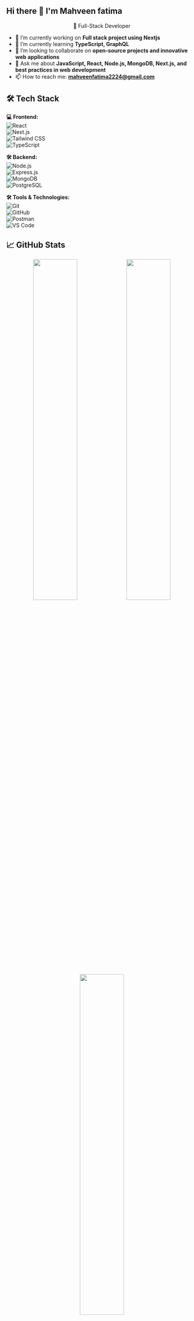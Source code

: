 ## Hi there 👋 I'm Mahveen fatima

<p align="center">
  🚀 Full-Stack Developer  
</p>


- 🔭 I’m currently working on **Full stack project using Nextjs**
- 🌱 I’m currently learning **TypeScript, GraphQL**
- 👯 I’m looking to collaborate on **open-source projects and innovative web applications**
- 💬 Ask me about **JavaScript, React, Node.js, MongoDB, Next.js, and best practices in web development** 
- 📫 How to reach me: **mahveenfatima2224@gmail.com** 

## 🛠 Tech Stack  

**💻 Frontend:**  
![React](https://img.shields.io/badge/React-20232A?style=flat&logo=react)  
![Next.js](https://img.shields.io/badge/Next.js-000000?style=flat&logo=next.js)  
![Tailwind CSS](https://img.shields.io/badge/TailwindCSS-38B2AC?style=flat&logo=tailwind-css)  
![TypeScript](https://img.shields.io/badge/TypeScript-3178C6?style=flat&logo=typescript)  

**🛠 Backend:**  
![Node.js](https://img.shields.io/badge/Node.js-43853D?style=flat&logo=node.js)  
![Express.js](https://img.shields.io/badge/Express.js-000000?style=flat&logo=express)  
![MongoDB](https://img.shields.io/badge/MongoDB-47A248?style=flat&logo=mongodb)  
![PostgreSQL](https://img.shields.io/badge/PostgreSQL-316192?style=flat&logo=postgresql) 

**🛠 Tools & Technologies:**  
![Git](https://img.shields.io/badge/Git-F05032?style=flat&logo=git)  
![GitHub](https://img.shields.io/badge/GitHub-181717?style=flat&logo=github)  
![Postman](https://img.shields.io/badge/Postman-FF6C37?style=flat&logo=postman)  
![VS Code](https://img.shields.io/badge/VS%20Code-007ACC?style=flat&logo=visual-studio-code)


## 📈 GitHub Stats  
<p align="center">
  <img src="https://github-readme-stats.vercel.app/api?username=mahveen-fatima&show_icons=true&theme=radical" width="48%" />
  <img src="https://github-readme-streak-stats.herokuapp.com/?user=mahveen-fatima&theme=radical" width="48%" />
</p>

<p align="center">
  <img src="https://github-readme-stats.vercel.app/api/top-langs/?username=mahveen-fatima&layout=compact&theme=radical" width="48%" />
</p>


![Profile Views](https://komarev.com/ghpvc/?username=mahveen-fatima&label=Profile%20Views&color=0e75b6&style=flat)


## 🌍 Connect With Me  
<p align="center">
  <a href="https://linkedin.com/in/mahveen-fatima"><img src="https://img.shields.io/badge/LinkedIn-0A66C2?style=for-the-badge&logo=linkedin" /></a>
  <a href="mailto:mahveenfatima2224@gmail.com"><img src="https://img.shields.io/badge/Email-D14836?style=for-the-badge&logo=gmail" /></a>
</p>
 
